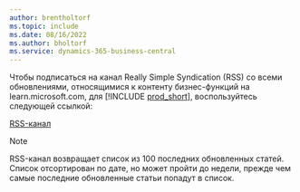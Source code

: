 ```yaml
---
author: brentholtorf
ms.topic: include
ms.date: 08/16/2022
ms.author: bholtorf
ms.service: dynamics-365-business-central
---
```

Чтобы подписаться на канал Really Simple Syndication (RSS) со всеми обновлениями, относящимися к контенту бизнес-функций на learn.microsoft.com, для [!INCLUDE [prod_short](prod_short.md)], воспользуйтесь следующей ссылкой:

[RSS-канал](/api/search/rss?$filter=scopes%2fany(t%3A%20t%20eq%20%27dynamics365-bc-app%27)&locale=en-us)

> [!NOTE]
> RSS-канал возвращает список из 100 последних обновленных статей. Список отсортирован по дате, но может пройти до недели, прежде чем самые последние обновленные статьи попадут в список.  
